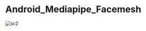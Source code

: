 # Android_Mediapipe_Facemesh
![sc2](https://user-images.githubusercontent.com/24444329/204261954-8440c77a-ef1c-4e6d-838e-13f54a00be47.png)
